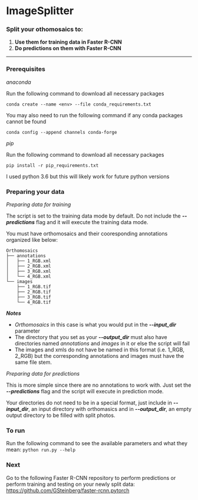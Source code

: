 # **ImageSplitter**
### **Split your othomosaics to:**
1. **Use them for training data in Faster R-CNN**
2. **Do predictions on them with Faster R-CNN**
---
### Prerequisites
*anaconda*

Run the following command to download all necessary packages

`conda create --name <env> --file conda_requirements.txt`

You may also need to run the following command if any conda packages cannot be found

`conda config --append channels conda-forge`

*pip*

Run the following command to download all necessary packages

`pip install -r pip_requirements.txt`

I used python 3.6 but this will likely work for future python versions

### Preparing your data
*Preparing data for training*

The script is set to the training data mode by default. Do not include the ***--predictions*** flag and it will execute the training data mode.

You must have orthomosaics and their cooresponding annotations organized like below:
```
Orthomosaics
├── annotations 
│   ├── 1_RGB.xml  
│   ├── 2_RGB.xml  
│   ├── 3_RGB.xml  
│   └── 4_RGB.xml  
└── images 
    ├── 1_RGB.tif 
    ├── 2_RGB.tif 
    ├── 3_RGB.tif 
    └── 4_RGB.tif  
```
***Notes***
- *Orthomosaics* in this case is what you would put in the ***--input_dir*** parameter
- The directory that you set as your ***--output_dir*** must also have directories named *annotations* and *images* in it or else the script will fail
- The images and xmls do not have be named in this format (i.e. 1_RGB, 2_RGB) but the corresponding annotations and images must have the same file stem.

*Preparing data for predictions*

This is more simple since there are no annotations to work with. Just set the ***--predictions*** flag and the script will execute in prediction mode.

Your directories do not need to be in a special format, just include in ***--input_dir***, an input directory with orthomasics and in ***--output_dir***, an empty output directory to be filled with split photos.

### To run
Run the following command to see the available parameters and what they mean:
`python run.py --help`

### Next
Go to the following Faster R-CNN repository to perform predictions or perform training and testing on your newly split data:
https://github.com/GSteinberg/faster-rcnn.pytorch
